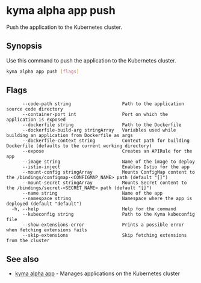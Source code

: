 # kyma alpha app push

Push the application to the Kubernetes cluster.

## Synopsis

Use this command to push the application to the Kubernetes cluster.

```bash
kyma alpha app push [flags]
```

## Flags

```text
      --code-path string                   Path to the application source code directory
      --container-port int                 Port on which the application is exposed
      --dockerfile string                  Path to the Dockerfile
      --dockerfile-build-arg stringArray   Variables used while building an application from Dockerfile as args
      --dockerfile-context string          Context path for building Dockerfile (defaults to the current working directory)
      --expose                             Creates an APIRule for the app
      --image string                       Name of the image to deploy
      --istio-inject                       Enables Istio for the app
      --mount-config stringArray           Mounts ConfigMap content to the /bindings/configmap-<CONFIGMAP_NAME> path (default "[]")
      --mount-secret stringArray           Mounts Secret content to the /bindings/secret-<SECRET_NAME> path (default "[]")
      --name string                        Name of the app
      --namespace string                   Namespace where the app is deployed (default "default")
  -h, --help                               Help for the command
      --kubeconfig string                  Path to the Kyma kubeconfig file
      --show-extensions-error              Prints a possible error when fetching extensions fails
      --skip-extensions                    Skip fetching extensions from the cluster
```

## See also

* [kyma alpha app](kyma_alpha_app.md) - Manages applications on the Kubernetes cluster
